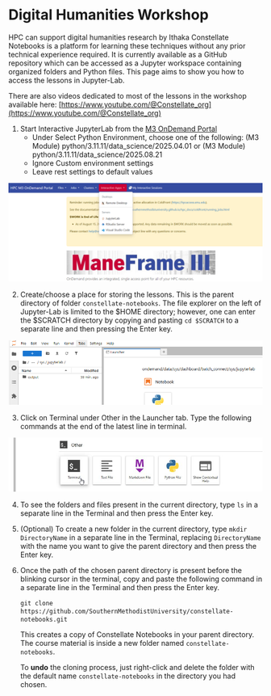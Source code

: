 # Digital Humanities Workshop

HPC can support digital humanities research by Ithaka Constellate Notebooks is a platform for learning these techniques without any prior technical experience required. It is currently available as a GitHub repository which can be accessed as a Jupyter workspace containing organized folders and Python files. This page aims to show you how to access the lessons in Jupyter-Lab.

There are also videos dedicated to most of the lessons in the workshop available here: [https://www.youtube.com/@Constellate_org](https://www.youtube.com/@Constellate_org)

1. Start Interactive JupyterLab from the [M3 OnDemand Portal](https://hpc.m3.smu.edu/pun/sys/dashboard/)
    * Under Select Python Environment, choose one of the following: (M3 Module) python/3.11.11/data_science/2025.04.01 or (M3 Module) python/3.11.11/data_science/2025.08.21
    * Ignore Custom environment settings
    * Leave rest settings to default values

![finding Interactive JupyterLab on OnDemand Portal](../images/click_interactive_jupyter-lab.png)

2. Create/choose a place for storing the lessons. This is the parent directory of folder `constellate-notebooks`. The file explorer on the left of Jupyter-Lab is limited to the \$HOME directory; however, one can enter the \$SCRATCH directory by copying and pasting `cd $SCRATCH` to a separate line and then pressing the Enter key.

![choosing parent dir using file explorer on the left](../images/choose_parent_dir.png)

3. Click on Terminal under Other in the Launcher tab. Type the following commands at the end of the latest line in terminal.

![finding the terminal button in the Launcher tab in JupyterLab](../images/click_terminal.jpg)

4. To see the folders and files present in the current directory, type `ls` in a separate line in the Terminal and then press the Enter key.

5. (Optional) To create a new folder in the current directory, type `mkdir DirectoryName` in a separate line in the Terminal, replacing `DirectoryName` with the name you want to give the parent directory and then press the Enter key.

6. Once the path of the chosen parent directory is present before the blinking cursor in the terminal, copy and paste the following command in  a separate line in the Terminal and then press the Enter key.
    ```
    git clone https://github.com/SouthernMethodistUniversity/constellate-notebooks.git
    ```
    This creates a copy of Constellate Notebooks in your parent directory. The course material is inside a new folder named `constellate-notebooks`.

    To **undo** the cloning process, just right-click and delete the folder with the default name `constellate-notebooks` in the directory you had chosen.